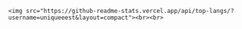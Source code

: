 	<img src="https://github-readme-stats.vercel.app/api/top-langs/?username=uniqueeest&layout=compact"><br><br>
